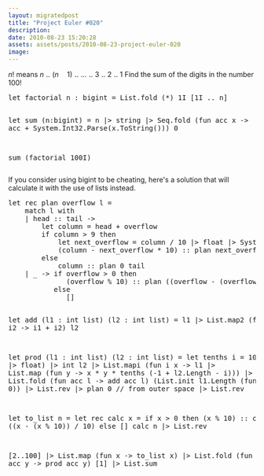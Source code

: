 ```yaml
---
layout: migratedpost
title: "Project Euler #020"
description:
date: 2010-08-23 15:20:28
assets: assets/posts/2010-08-23-project-euler-020
image: 
---
```


<p><em>n</em>! means <em>n</em> <img height="9" width="9" alt="×" border="0" src="http://projecteuler.net/images/symbol_times.gif" /> (<em>n</em> <img height="3" width="9" alt="−" border="0" src="http://projecteuler.net/images/symbol_minus.gif" /> 1) <img height="9" width="9" alt="×" border="0" src="http://projecteuler.net/images/symbol_times.gif" /> ... <img height="9" width="9" alt="×" border="0" src="http://projecteuler.net/images/symbol_times.gif" /> 3 <img height="9" width="9" alt="×" border="0" src="http://projecteuler.net/images/symbol_times.gif" /> 2 <img height="9" width="9" alt="×" border="0" src="http://projecteuler.net/images/symbol_times.gif" /> 1  Find the sum of the digits in the number 100!</p>
<pre class="brush:fsharp">let factorial n : bigint = List.fold (*) 1I [1I .. n]

let sum (n:bigint) =
    n |> string |> Seq.fold (fun acc x -> acc + System.Int32.Parse(x.ToString())) 0
 
sum (factorial 100I)</pre>
<p>If you consider using bigint to be cheating, here's a solution that will calculate it with the use of lists instead.</p>
<pre class="brush:fsharp">let rec plan overflow l =
    match l with
    | head :: tail ->
        let column = head + overflow
        if column > 9 then
            let next_overflow = column / 10 |> float |> System.Math.Truncate |> int
            (column - next_overflow * 10) :: plan next_overflow tail
        else
            column :: plan 0 tail
    | _ -> if overflow > 0 then 
              (overflow % 10) :: plan ((overflow - (overflow % 10)) / 10) []
           else 
              []

let add (l1 : int list) (l2 : int list) =
    l1 |> List.map2 (fun i1 i2 -> i1 + i2) l2 

let prod (l1 : int list) (l2 : int list) = 
    let tenths i = 10.0 ** (i |> float) |> int
    l2 |> List.mapi (fun i x -> l1 |> List.map (fun y -> x * y * tenths (-1 + l2.Length - i)))
    |> List.fold (fun acc l -> add acc l) (List.init l1.Length (fun i -> 0))
    |> List.rev
    |> plan 0 // from outer space
    |> List.rev

let to_list n =
    let rec calc x = 
        if x > 0 then
            (x % 10) :: calc ((x - (x % 10)) / 10)
        else
            []
    calc n |> List.rev

[2..100] |> List.map (fun x -> to_list x) |> List.fold (fun acc y -> prod acc y) [1] |> List.sum</pre>
